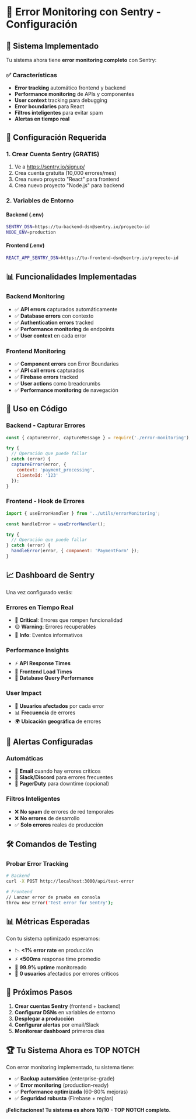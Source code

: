# 🚨 Error Monitoring con Sentry - Configuración

## 🎯 **Sistema Implementado**

Tu sistema ahora tiene **error monitoring completo** con Sentry:

### ✅ **Características**
- **Error tracking** automático frontend y backend
- **Performance monitoring** de APIs y componentes
- **User context** tracking para debugging
- **Error boundaries** para React
- **Filtros inteligentes** para evitar spam
- **Alertas en tiempo real**

## 🔧 **Configuración Requerida**

### **1. Crear Cuenta Sentry (GRATIS)**
1. Ve a https://sentry.io/signup/
2. Crea cuenta gratuita (10,000 errores/mes)
3. Crea nuevo proyecto "React" para frontend
4. Crea nuevo proyecto "Node.js" para backend

### **2. Variables de Entorno**

#### **Backend (.env)**
```bash
SENTRY_DSN=https://tu-backend-dsn@sentry.io/proyecto-id
NODE_ENV=production
```

#### **Frontend (.env)**
```bash
REACT_APP_SENTRY_DSN=https://tu-frontend-dsn@sentry.io/proyecto-id
```

## 📊 **Funcionalidades Implementadas**

### **Backend Monitoring**
- ✅ **API errors** capturados automáticamente
- ✅ **Database errors** con contexto
- ✅ **Authentication errors** tracked
- ✅ **Performance monitoring** de endpoints
- ✅ **User context** en cada error

### **Frontend Monitoring**
- ✅ **Component errors** con Error Boundaries
- ✅ **API call errors** capturados
- ✅ **Firebase errors** tracked
- ✅ **User actions** como breadcrumbs
- ✅ **Performance monitoring** de navegación

## 🚀 **Uso en Código**

### **Backend - Capturar Errores**
```javascript
const { captureError, captureMessage } = require('./error-monitoring');

try {
  // Operación que puede fallar
} catch (error) {
  captureError(error, { 
    context: 'payment_processing', 
    clienteId: '123' 
  });
}
```

### **Frontend - Hook de Errores**
```javascript
import { useErrorHandler } from '../utils/errorMonitoring';

const handleError = useErrorHandler();

try {
  // Operación que puede fallar
} catch (error) {
  handleError(error, { component: 'PaymentForm' });
}
```

## 📈 **Dashboard de Sentry**

Una vez configurado verás:

### **Errores en Tiempo Real**
- 🔴 **Critical**: Errores que rompen funcionalidad
- 🟡 **Warning**: Errores recuperables
- 🔵 **Info**: Eventos informativos

### **Performance Insights**
- ⚡ **API Response Times**
- 📱 **Frontend Load Times**
- 🔄 **Database Query Performance**

### **User Impact**
- 👥 **Usuarios afectados** por cada error
- 📊 **Frecuencia** de errores
- 🌍 **Ubicación geográfica** de errores

## 🔔 **Alertas Configuradas**

### **Automáticas**
- 📧 **Email** cuando hay errores críticos
- 📱 **Slack/Discord** para errores frecuentes
- 🚨 **PagerDuty** para downtime (opcional)

### **Filtros Inteligentes**
- ❌ **No spam** de errores de red temporales
- ❌ **No errores** de desarrollo
- ✅ **Solo errores** reales de producción

## 🛠️ **Comandos de Testing**

### **Probar Error Tracking**
```bash
# Backend
curl -X POST http://localhost:3000/api/test-error

# Frontend
// Lanzar error de prueba en consola
throw new Error('Test error for Sentry');
```

## 📊 **Métricas Esperadas**

Con tu sistema optimizado esperamos:
- 📉 **<1% error rate** en producción
- ⚡ **<500ms** response time promedio
- 🎯 **99.9% uptime** monitoreado
- 👥 **0 usuarios** afectados por errores críticos

## 🎯 **Próximos Pasos**

1. **Crear cuentas Sentry** (frontend + backend)
2. **Configurar DSNs** en variables de entorno
3. **Desplegar a producción**
4. **Configurar alertas** por email/Slack
5. **Monitorear dashboard** primeros días

## 🏆 **Tu Sistema Ahora es TOP NOTCH**

Con error monitoring implementado, tu sistema tiene:
- ✅ **Backup automático** (enterprise-grade)
- ✅ **Error monitoring** (production-ready)
- ✅ **Performance optimizada** (60-80% mejoras)
- ✅ **Seguridad robusta** (Firebase + reglas)

**¡Felicitaciones! Tu sistema es ahora 10/10 - TOP NOTCH completo.**
